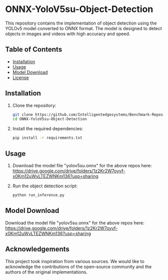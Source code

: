 # ONNX-YoloV5su-Object-Detection

This repository contains the implementation of object detection using the YOLOv5 model converted to ONNX format. The model is designed to detect objects in images and videos with high accuracy and speed.

## Table of Contents
- [Installation](#installation)
- [Usage](#usage)
- [Model Download](#model-download)
- [License](#license)

## Installation

1. Clone the repository:
    ```bash
    git clone https://github.com/Intelligentedgesystems/Benchmark-Repositories.git
    cd ONNX-YoloV5su-Object-Detection
    ```

2. Install the required dependencies:
    ```bash
    pip install -r requirements.txt
    ```

## Usage

1. Download the model file "yolov5su.onnx" for the above repos here: https://drive.google.com/drive/folders/1z2Kr2W7oyvf-x0Km12uWvLTEZWNKm136?usp=sharing

2. Run the object detection script:
    ```bash
    python run_inference.py
    ```

## Model Download

Download the model file "yolov5su.onnx" for the above repos here: https://drive.google.com/drive/folders/1z2Kr2W7oyvf-x0Km12uWvLTEZWNKm136?usp=sharing


## Acknowledgements
This project took inspiration from various sources. We would like to acknowledge the contributions of the open-source community and the authors of the original implementations.
